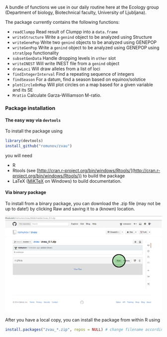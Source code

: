 A bundle of functions we use in our daily routine here at the Ecology group (Department of biology, Biotechnical faculty, University of Ljubljana).

The package currently contains the following functions:

* `readClumpp` Read result of Clumpp into a `data.frame`
* `writeStructure` Write a `genind` object to be analyzed using Structure
* `writeGenePop` Write two `genind` objects to be analyzed using GENEPOP
* `writeGenPop` Write a `genind` object to be analyzed using GENEPOP using `strat`/`pop` functionality
* `subsetGenData` Handle dropping levels in `other` slot
* `writeINEST` Will write INEST file from a `genind` object
* `drawLoci` Will draw alleles from a list of loci
* `findIntegerInterval` Find a repeating sequence of integers
* `findSeason` For a datum, find a season based on equinox/solstice
* `plotCircleOnMap` Will plot circles on a map based for a given variable and its SE
* `Mratio` Calculate Garza-Williamson M-ratio.

### Package installation
#### The easy way via `devtools`

To install the package using

```r
library(devtools)
install_github("romunov/zvau")
```

you will need

* R
* Rtools (see [http://cran.r-project.org/bin/windows/Rtools/](http://cran.r-project.org/bin/windows/Rtools/)) to build the package
* LaTeX ([MiKTeX](http://miktex.org/download) on Windows) to build documentation.

#### Via binary package
To install from a binary package, you can download the .zip file (may not be up to date!) by clicking Raw and saving it to a (known) location.

![How to download a zip file from a repository](./images/download_raw.png)

After you have a local copy, you can install the package from within R using

```r
install.packages("zvau_*.zip", repos = NULL) # change filename according to the version
```